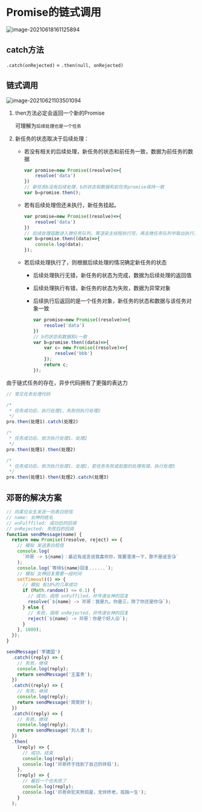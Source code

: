 # Promise的链式调用

![image-20210618161125894](https://qwq9527.gitee.io/resource/imgs/20210618161125.png)

## catch方法

`.catch(onRejected)` = `.then(null, onRejected)`

## 链式调用

![image-20210621103501094](https://qwq9527.gitee.io/resource/imgs/20210621103501.png)

1. then方法必定会返回一个新的Promise

   可理解为`后续处理也是一个任务`

2. 新任务的状态取决于后续处理：

   - 若没有相关的后续处理，新任务的状态和前任务一致，数据为前任务的数据

     ```js
     var promise=new Promise((resolve)=>{
         resolve('data')
     })
     // 新任务b没有后续处理，b的状态和数据和前任务promise保持一致
     var b=promise.then();
     ```
   
   - 若有后续处理但还未执行，新任务挂起。
   
     ```js
     var promise=new Promise((resolve)=>{
         resolve('data')
     })
     // 后续处理函数进入微任务队列，等渲染主线程执行完，再去微任务队列中取出执行，等待的事件，b状态是pending
     var b=promise.then((data)=>{
         console.log(data);
     });
     ```
   
   - 若后续处理执行了，则根据后续处理的情况确定新任务的状态
     - 后续处理执行无错，新任务的状态为完成，数据为后续处理的返回值
     
     - 后续处理执行有错，新任务的状态为失败，数据为异常对象
     
     - 后续执行后返回的是一个任务对象，新任务的状态和数据与该任务对象一致
     
       ```js
       var promise=new Promise((resolve)=>{
           resolve('data')
       })
       // b的状态和数据和c一致
       var b=promise.then((data)=>{
           var c= new Promise((resolve)=>{
               resolve('bbb')
           });
           return c;
       });
       ```
     
       

由于链式任务的存在，异步代码拥有了更强的表达力

```js
// 常见任务处理代码

/*
 * 任务成功后，执行处理1，失败则执行处理2
 */
pro.then(处理1).catch(处理2)

/*
 * 任务成功后，依次执行处理1、处理2
 */
pro.then(处理1).then(处理2)

/*
 * 任务成功后，依次执行处理1、处理2，若任务失败或前面的处理有错，执行处理3
 */
pro.then(处理1).then(处理2).catch(处理3)
```

## 邓哥的解决方案

```js
// 向某位女生发送一则表白短信
// name: 女神的姓名
// onFulffiled: 成功后的回调
// onRejected: 失败后的回调
function sendMessage(name) {
  return new Promise((resolve, reject) => {
    // 模拟 发送表白短信
    console.log(
      `邓哥 -> ${name}：最近有谣言说我喜欢你，我要澄清一下，那不是谣言😘`
    );
    console.log(`等待${name}回复......`);
    // 模拟 女神回复需要一段时间
    setTimeout(() => {
      // 模拟 有10%的几率成功
      if (Math.random() <= 0.1) {
        // 成功，调用 onFuffiled，并传递女神的回复
        resolve(`${name} -> 邓哥：我是九，你是三，除了你还是你😘`);
      } else {
        // 失败，调用 onRejected，并传递女神的回复
        reject(`${name} -> 邓哥：你是个好人😜`);
      }
    }, 1000);
  });
}

sendMessage('李建国')
  .catch((reply) => {
    // 失败，继续
    console.log(reply);
    return sendMessage('王富贵');
  })
  .catch((reply) => {
    // 失败，继续
    console.log(reply);
    return sendMessage('周聚财');
  })
  .catch((reply) => {
    // 失败，继续
    console.log(reply);
    return sendMessage('刘人勇');
  })
  .then(
    (reply) => {
      // 成功，结束
      console.log(reply);
      console.log('邓哥终于找到了自己的伴侣');
    },
    (reply) => {
      // 最后一个也失败了
      console.log(reply);
      console.log('邓哥命犯天煞孤星，无伴终老，孤独一生');
    }
  );
```

